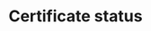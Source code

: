 ---
title: 'Certificate status'
field: 'is.certificate.status'
slug: 'is-certificate-status'
description: 'The current status of a certificate'
comment: 'Select from control list'
required: False
vocabulary: 'vocabulary.txt'
module: 'Certificate'
cluster: 'Certification'
policy: 'Controlled value. Single select from control list.'
layout: 'home'
---